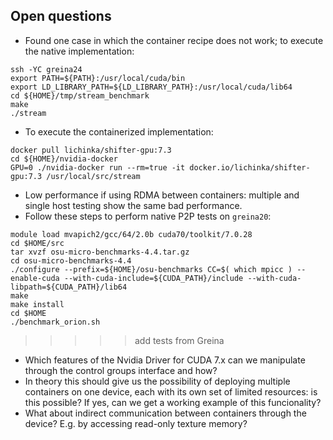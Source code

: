 ## Open questions

* Found one case in which the container recipe does not work; to execute the native implementation:
```
ssh -YC greina24
export PATH=${PATH}:/usr/local/cuda/bin
export LD_LIBRARY_PATH=${LD_LIBRARY_PATH}:/usr/local/cuda/lib64
cd ${HOME}/tmp/stream_benchmark
make
./stream
```
* To execute the containerized implementation:
```
docker pull lichinka/shifter-gpu:7.3
cd ${HOME}/nvidia-docker
GPU=0 ./nvidia-docker run --rm=true -it docker.io/lichinka/shifter-gpu:7.3 /usr/local/src/stream
```
* Low performance if using RDMA between containers: multiple and single host testing show the same bad performance.
* Follow these steps to perform native P2P tests on `greina20`:
```
module load mvapich2/gcc/64/2.0b cuda70/toolkit/7.0.28
cd $HOME/src
tar xvzf osu-micro-benchmarks-4.4.tar.gz
cd osu-micro-benchmarks-4.4
./configure --prefix=${HOME}/osu-benchmarks CC=$( which mpicc ) --enable-cuda --with-cuda-include=${CUDA_PATH}/include --with-cuda-libpath=${CUDA_PATH}/lib64
make
make install
cd $HOME
./benchmark_orion.sh
```

>>>>> add tests from Greina

* Which features of the Nvidia Driver for CUDA 7.x can we manipulate through the control groups interface and how?
* In theory this should give us the possibility of deploying multiple containers on one device, each with its own set of limited resources: is this possible? If yes, can we get a working example of this funcionality?
* What about indirect communication between containers through the device? E.g. by accessing read-only texture memory?
